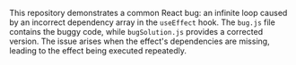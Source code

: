 This repository demonstrates a common React bug: an infinite loop caused by an incorrect dependency array in the `useEffect` hook. The `bug.js` file contains the buggy code, while `bugSolution.js` provides a corrected version. The issue arises when the effect's dependencies are missing, leading to the effect being executed repeatedly.
